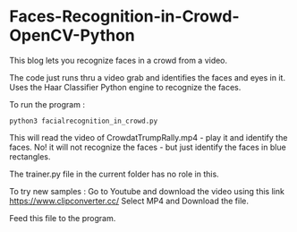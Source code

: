 # Faces-Recognition-in-Crowd-OpenCV-Python

This blog lets you recognize faces in a crowd from a video.

The code just runs thru a video grab and identifies the faces and eyes in it.
Uses the Haar Classifier Python engine to recognize the faces.


To run the program :

	python3 facialrecognition_in_crowd.py  

This will read the video of CrowdatTrumpRally.mp4 - play it and identify the faces.
No! it will not recognize the faces - but just identify the faces in blue rectangles.

The trainer.py file in the current folder has no role in this.


To try new samples : Go to Youtube and download the video using this link
https://www.clipconverter.cc/ 
Select MP4 and Download the file.

Feed this file to the program.
